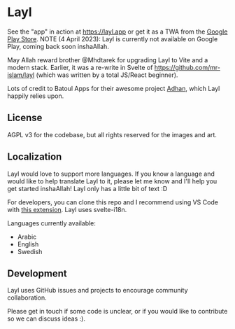 # Layl

See the "app" in action at https://layl.app or get it as a TWA from the [Google Play Store](https://play.google.com/store/apps/details?id=com.navedislam.layl). NOTE (4 April 2023): Layl is currently not available on Google Play, coming back soon inshaAllah.

May Allah reward brother @Mhdtarek for upgrading Layl to Vite and a modern stack. Earlier, it was a re-write in Svelte of https://github.com/mr-islam/layl (which was written by a total JS/React beginner).

Lots of credit to Batoul Apps for their awesome project [Adhan](https://github.com/batoulapps/adhan-js), which Layl happily relies upon.

## License

AGPL v3 for the codebase, but all rights reserved for the images and art. 

## Localization

Layl would love to support more languages. If you know a language and would like to help translate Layl to it, please let me know and I'll help you get started inshaAllah! Layl only has a little bit of text :D

For developers, you can clone this repo and I recommend using VS Code with [this extension](https://github.com/antfu/i18n-ally). Layl uses svelte-i18n.

Languages currently available:

- Arabic
- English
- Swedish


## Development

Layl uses GitHub issues and projects to encourage community collaboration. 
 
Please get in touch if some code is unclear, or if you would like to contribute so we can discuss ideas :).